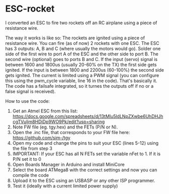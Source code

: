 # ESC-rocket
I converted an ESC to fire two rockets off an RC airplane using a piece of resistance wire.

The way it works is like so:
The rockets are ignited using a piece of resistance wire.
You can fire (as of now) 2 rockets with one ESC.
The ESC has 3 outputs: A, B and C (where usually the motors would go).
Solder one side of the first wire to port A of the ESC and the other side to port B.
The second wire (optional) goes to ports B and C.
If the input (servo) signal is between 1600 and 1800us (usually 20-60% on the TX) the first side gets ignited.
If the input is between 1800 and 2200us (60-100%) the second side gets ignited.
The current is limited using a PWM signal (you can configure this using the pwm_cycle variable, line 16 in the code).
That's basically it. The code has a failsafe integrated, so it turnes the outputs off if no or a false signal is received).

How to use the code:
1) Get an Atmel ESC from this list: https://docs.google.com/spreadsheets/d/13tMlu5ldLNpZXwbe6UhDHJhcgTVuljm8HDiDp9WO9Pk/edit?usp=sharing
2) Note FW file (eg. tgy.hex) and the FETs (P/N or N).
3) Open the .inc file, that corresponds to your FW file here: https://github.com/sim-/tgy
4) Open my code and change the pins to suit your ESC (lines 5-12) using the file from step 3
5) IMPORTANT: If your ESC has all N FETs set the variable nFet to 1.
   If it is P/N set it to 0
6) Open Boards Manager in Arduino and install MiniCore
7) Select the board ATMega8 with the correct settings and now you can compile the code
8) Upload it to the ESC using an USBASP or any other ISP programmer.
9) Test it (ideally with a current limited power supply)

